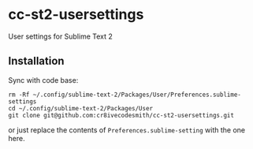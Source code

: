 cc-st2-usersettings
===================

User settings for Sublime Text 2

## Installation

Sync with code base:

    rm -Rf ~/.config/sublime-text-2/Packages/User/Preferences.sublime-settings
    cd ~/.config/sublime-text-2/Packages/User
    git clone git@github.com:cr8ivecodesmith/cc-st2-usersettings.git 

or just replace the contents of `Preferences.sublime-setting` with the one here.

